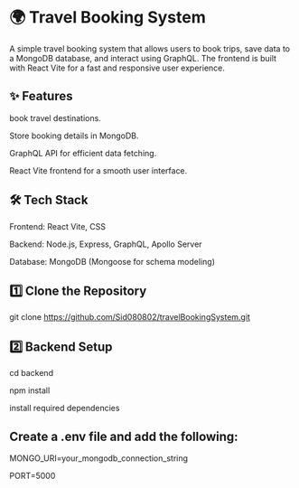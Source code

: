 # 🌍 Travel Booking System
A simple travel booking system that allows users to book trips, save data to a MongoDB database, and interact using GraphQL. The frontend is built with React Vite for a fast and responsive user experience.

## ✨ Features
 book travel destinations.
 
 Store booking details in MongoDB.
 
 GraphQL API for efficient data fetching.
 
 React Vite frontend for a smooth user interface.

## 🛠️ Tech Stack
 Frontend: React Vite, CSS 
 
 Backend: Node.js, Express, GraphQL, Apollo Server
 
 Database: MongoDB (Mongoose for schema modeling)

## 1️⃣ Clone the Repository
 git clone https://github.com/Sid080802/travelBookingSystem.git

## 2️⃣ Backend Setup
 cd backend
 
 npm install
 
 install required dependencies

## Create a .env file and add the following:
 MONGO_URI=your_mongodb_connection_string
 
 PORT=5000
